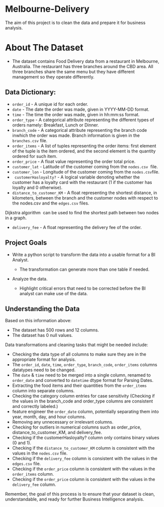 # Melbourne-Delivery
The aim of this project is to clean the data and prepare it for business analysis.


# About The Dataset

- The dataset contains Food Delivery data from a restaurant in Melbourne, Australia. ​The restaurant has three branches around the CBD area. All three branches share the same menu but they have different management so they operate differently.

## Data Dictionary:

- `order_id` - A unique id for each order.
- `date` - The date the order was made, given in YYYY-MM-DD format.
- `time` - The time the order was made, given in hh:mm:ss format.
- `order_type` - A categorical attribute representing the different types of orders namely: Breakfast, Lunch or Dinner.
- `branch_code` - A categorical attribute representing the branch code inwhich the order was made. Branch information is given in the `​branches.csv` file.
- `order_items` - A list of tuples representing the order items: first element of the tuple is the item ordered, and the second element is the quantity ordered for such item.
- `order_price` - A float value representing the order total price.
- `customer_lat` - Latitude of the customer coming from the `​nodes.csv` ​ file.
- `customer_lon` - Longitude of the customer coming from the `​nodes.csv`file.
- ` customerHasloyalty?` - A logical variable denoting whether the customer has a loyalty card with the restaurant (1 if the customer has loyalty and 0 otherwise).
- `distance_to_customer_KM` - A float representing the shortest distance, in kilometers, between the branch and the customer nodes with respect to the ​nodes.csv​ and the `​edges.csv` ​ files.

​Dijkstra algorithm ​ can be used to find the shortest path between two nodes in a graph.


- `delivery_fee` - A float representing the delivery fee of the order.



## Project Goals 

- Write a python script to transform the data into a usable format for a BI Analyst.

    -  The transformation can generate more than one table if needed.

- Analyze the data.

    -  Highlight critical errors that need to be corrected before the BI analyst can make use of the data.



## Understanding the Data

Based on this information above:

- The dataset has 500 rows and 12 columns.
- The dataset has 0 null values.


Data transformations and cleaning tasks that might be needed include:

- Checking the data type of all columns to make sure they are in the appropriate format for analysis.
- The `order_id`, `date`, `time`, `order_type`, `branch_code`, `order_items` columns datatypes need to be changed.
- The `date` &  `time` need to be merged into a single column, renamed to `order_date` and converted to `datetime` dtype format for Parsing Dates.
- Extracting the food items and their quantities from the `order_items` column into separate columns.
- Checking the category column entries for case sensitivity (Checking if the values in the branch_code and order_type columns are consistent and correctly labeled.)
- feature engineer the `order_date`  column, potentially separating them into year, month, day, and hour columns.
- Removing any unnecessary or irrelevant columns.
- Checking for outliers in numerical columns such as order_price, distance_to_customer_KM, and delivery_fee.
- Checking if the customerHasloyalty? column only contains binary values (0 and 1).
- Checking if the  `distance_to_customer_KM` column is consistent with the values in the `nodes.csv` file.
- Checking if the `delivery_fee` column is consistent with the values in the `edges.csv`  file.
- Checking if the `order_price` column is consistent with the values in the `order_items`  column.
- Checking if the `order_price` column is consistent with the values in the  `delivery_fee` column.


Remember, the goal of this process is to ensure that your dataset is clean, understandable, and ready for further Business Intelligence analysis.

